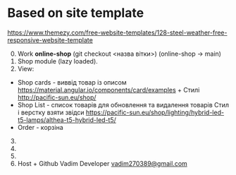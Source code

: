 # Based on site template

https://www.themezy.com/free-website-templates/128-steel-weather-free-responsive-website-template


0. Work **online-shop** (git checkout <назва вітки>) (online-shop -> main)
1. Shop module (lazy loaded).
2. View:
 * Shop cards - виввід товар із описом https://material.angular.io/components/card/examples  + Стилі http://pacific-sun.eu/shop/
 * Shop List - список товарів для обновлення та видалення товарів  Стил і верстку взяти звідси  https://pacific-sun.eu/shop/lighting/hybrid-led-t5-lamps/althea-t5-hybrid-led-t5/
 * Order - корзіна
 
3.
4.
5. 
6. Host + Github Vadim Developer <vadim270389@gmail.com>
